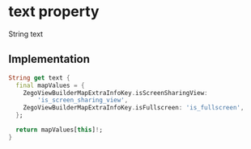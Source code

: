 


# text property









String text
  







## Implementation

```dart
String get text {
  final mapValues = {
    ZegoViewBuilderMapExtraInfoKey.isScreenSharingView:
        'is_screen_sharing_view',
    ZegoViewBuilderMapExtraInfoKey.isFullscreen: 'is_fullscreen',
  };

  return mapValues[this]!;
}
```








